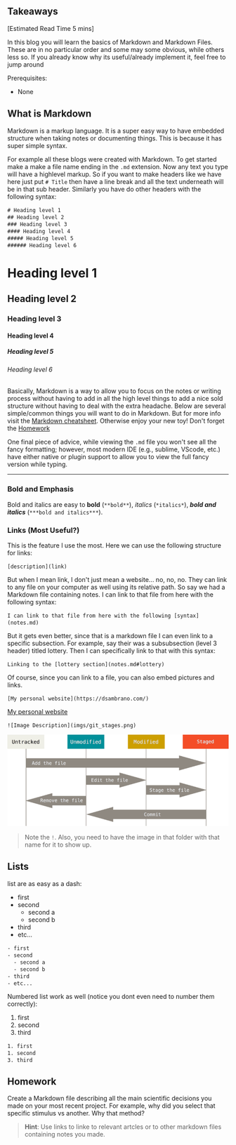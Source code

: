 ## Takeaways

[Estimated Read Time 5 mins]

In this blog you will learn the basics of Markdown and Markdown Files. These are in no particular order and some may some obvious, while others less so. If you already know why its useful/already implement it, feel free to jump around 

Prerequisites:
- None

## What is Markdown

Markdown is a markup language. It is a super easy way to have embedded structure when taking notes or documenting things. This is because it has super simple syntax. 

For example all these blogs were created with Markdown. To get started make a make a file name ending in the `.md` extension. Now any text you type will have a highlevel markup. So if you want to make headers like we have here just put `# Title` then have a line break and all  the text underneath will be in that sub header. Similarly you have do other headers with the following syntax:

```
# Heading level 1
## Heading level 2
### Heading level 3
#### Heading level 4
##### Heading level 5
###### Heading level 6
```

# Heading level 1
## Heading level 2
### Heading level 3
#### Heading level 4
##### Heading level 5
###### Heading level 6

Basically, Markdown is a way to allow you to focus on the notes or writing process without having to add in all the high level things to add a nice sold structure without having to deal with the extra headache. Below are several simple/common things you will want to do in Markdown. But for more info visit the [Markdown cheatsheet](https://www.markdownguide.org/basic-syntax). Otherwise enjoy your new toy! Don't forget the [Homework](markdown.md#homework)

One final piece of advice, while viewing the `.md` file you won't see all the fancy formatting; however, most modern IDE (e.g., sublime, VScode, etc.) have either native or plugin support to allow you to view the full fancy version while typing.  

__________________
### Bold and Emphasis
Bold and italics are easy to **bold** (`**bold**`), *italics* (`*italics*`), ***bold and italics*** (`***bold and italics***`).

### Links (Most Useful?)
This is the feature I use the most. Here we can use the following structure for links:

```
[description](link)
```

But when I mean link, I don't just mean a website... no, no, no. They can link to any file on your computer as well using its relative path. So say we had a Markdown file containing notes. I can link to that file from here with the following syntax:

```
I can link to that file from here with the following [syntax](notes.md)
```

But it gets even better, since that is a markdown file I can even link to a specific subsection. For example, say their was a subsubsection (level 3 header) titled lottery. Then I can specifically link to that with this syntax:

```
Linking to the [lottery section](notes.md#lottery)
```

Of course, since you can link to a file, you can also embed pictures and links.

```
[My personal website](https://dsambrano.com/)
```
[My personal website](https://dsambrano.com/)

```
![Image Description](imgs/git_stages.png)
```
![Image Description](imgs/git_stages.png)
> Note the `!`. Also, you need to have the image in that folder with that name for it to show up. 


## Lists
list are as easy as a dash:
- first 
- second
  - second a
  - second b
- third 
- etc...
  
```
- first 
- second
  - second a
  - second b
- third 
- etc...
```

Numbered list work as well (notice you dont even need to number them correctly):
1. first
1. second
1. third

```
1. first
1. second
3. third
```

## Homework

Create a Markdown file describing all the main scientific decisions you made on your most recent project. For example, why did you select that specific stimulus vs another. Why that method?
> **Hint**: Use links to linke to relevant artcles or to other markdown files containing notes you made.